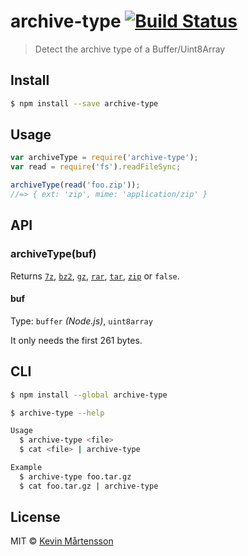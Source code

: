 # archive-type [![Build Status](https://travis-ci.org/kevva/archive-type.svg?branch=master)](https://travis-ci.org/kevva/archive-type)

> Detect the archive type of a Buffer/Uint8Array


## Install

```sh
$ npm install --save archive-type
```

## Usage

```js
var archiveType = require('archive-type');
var read = require('fs').readFileSync;

archiveType(read('foo.zip'));
//=> { ext: 'zip', mime: 'application/zip' }
```


## API

### archiveType(buf)

Returns [`7z`](https://github.com/kevva/is-7zip), [`bz2`](https://github.com/kevva/is-bzip2), [`gz`](https://github.com/kevva/is-gzip), [`rar`](https://github.com/kevva/is-rar), [`tar`](https://github.com/kevva/is-tar), [`zip`](https://github.com/kevva/is-zip) or `false`.

#### buf

Type: `buffer` *(Node.js)*, `uint8array`

It only needs the first 261 bytes.

## CLI

```sh
$ npm install --global archive-type
```

```sh
$ archive-type --help

Usage
  $ archive-type <file>
  $ cat <file> | archive-type

Example
  $ archive-type foo.tar.gz
  $ cat foo.tar.gz | archive-type
```


## License

MIT © [Kevin Mårtensson](https://github.com/kevva)
